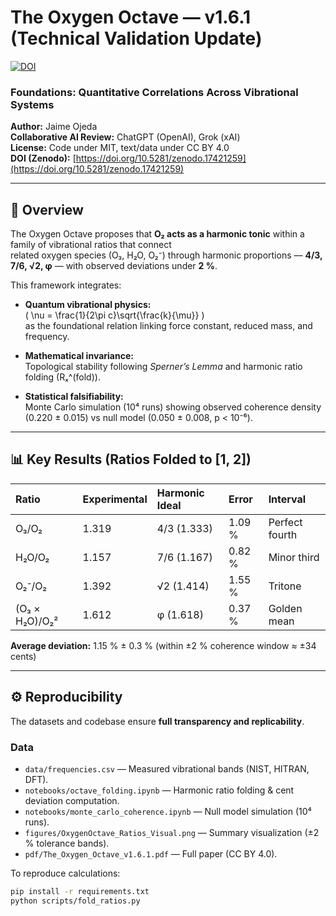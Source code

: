 # The Oxygen Octave — v1.6.1 (Technical Validation Update)
[![DOI](https://zenodo.org/badge/DOI/10.5281/zenodo.17421259.svg)](https://doi.org/10.5281/zenodo.17421259)

### Foundations: Quantitative Correlations Across Vibrational Systems

**Author:** Jaime Ojeda  
**Collaborative AI Review:** ChatGPT (OpenAI), Grok (xAI)  
**License:** Code under MIT, text/data under CC BY 4.0  
**DOI (Zenodo):** [https://doi.org/10.5281/zenodo.17421259](https://doi.org/10.5281/zenodo.17421259)

---

## 🧠 Overview
The Oxygen Octave proposes that **O₂ acts as a harmonic tonic** within a family of vibrational ratios that connect  
related oxygen species (O₃, H₂O, O₂⁻) through harmonic proportions — **4/3, 7/6, √2, φ** — with observed deviations under **2 %**.

This framework integrates:

- **Quantum vibrational physics:**  
  \( \nu = \frac{1}{2\pi c}\sqrt{\frac{k}{\mu}} \)  
  as the foundational relation linking force constant, reduced mass, and frequency.

- **Mathematical invariance:**  
  Topological stability following *Sperner’s Lemma* and harmonic ratio folding (Rₓ^(fold)).

- **Statistical falsifiability:**  
  Monte Carlo simulation (10⁴ runs) showing observed coherence density (0.220 ± 0.015) vs null model (0.050 ± 0.008, p < 10⁻⁶).

---

## 📊 Key Results (Ratios Folded to [1, 2])
| Ratio | Experimental | Harmonic Ideal | Error | Interval |
|:------|:--------------|:----------------|:-------|:----------|
| O₃/O₂ | 1.319 | 4/3 (1.333) | 1.09 % | Perfect fourth |
| H₂O/O₂ | 1.157 | 7/6 (1.167) | 0.82 % | Minor third |
| O₂⁻/O₂ | 1.392 | √2 (1.414) | 1.55 % | Tritone |
| (O₃ × H₂O)/O₂² | 1.612 | φ (1.618) | 0.37 % | Golden mean |

**Average deviation:** 1.15 % ± 0.3 % (within ±2 % coherence window ≈ ±34 cents)

---

## ⚙️ Reproducibility
The datasets and codebase ensure **full transparency and replicability**.

### Data
- `data/frequencies.csv` — Measured vibrational bands (NIST, HITRAN, DFT).  
- `notebooks/octave_folding.ipynb` — Harmonic ratio folding & cent deviation computation.  
- `notebooks/monte_carlo_coherence.ipynb` — Null model simulation (10⁴ runs).  
- `figures/OxygenOctave_Ratios_Visual.png` — Summary visualization (±2 % tolerance bands).  
- `pdf/The_Oxygen_Octave_v1.6.1.pdf` — Full paper (CC BY 4.0).  

To reproduce calculations:
```bash
pip install -r requirements.txt
python scripts/fold_ratios.py
